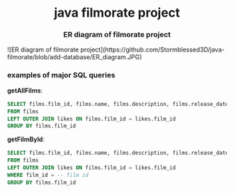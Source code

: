 <h1 align="center">java filmorate project</a> 
<h3 align="center">ER diagram of filmorate project</h3>
![ER diagram of filmorate project](https://github.com/Stormblessed3D/java-filmorate/blob/add-database/ER_diagram.JPG)

### examples of major SQL queries
**getAllFilms**:
```sql
SELECT films.film_id, films.name, films.description, films.release_date, films.duration, films.rating_mpa, COUNT(likes.user_id)
FROM films
LEFT OUTER JOIN likes ON films.film_id = likes.film_id
GROUP BY films.film_id
```

**getFilmById**:
```sql
SELECT films.film_id, films.name, films.description, films.release_date, films.duration, films.rating_mpa, COUNT(likes.user_id)
FROM films
LEFT OUTER JOIN likes ON films.film_id = likes.film_id
WHERE film_id = -- film id
GROUP BY films.film_id
```
